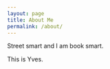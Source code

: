 ```yaml
---
layout: page
title: About Me
permalink: /about/
---
```


Street smart and I am book smart.

This is Yves.